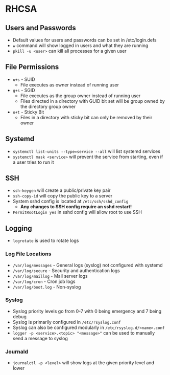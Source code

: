 # RHCSA

## Users and Passwords

* Default values for users and passwords can be set in /etc/login.defs
* `w` command will show logged in users and what they are running
* `pkill -u <user>` can kill all processes for a given user

## File Permissions

* `u+s` - SUID
    * File executes as owner instead of running user
* `g+s` - SGID
    * File executes as the group owner instead of running user
    * Files directed in a directory with GUID bit set will be group owned by
      the directory group owner
* `o+t` - Sticky Bit
    * Files in a directory with sticky bit can only be removed by their owner

## Systemd

* `systemctl list-units --type=service --all` will list systemd services
* `systemctl mask <service>` will prevent the service from starting, even if a
  user tries to run it

## SSH

* `ssh-keygen` will create a public/private key pair
* `ssh-copy-id` will copy the public key to a server
* System sshd config is located at `/etc/ssh/sshd_config`
    * **Any changes to SSH config require an sshd restart!**
* `PermitRootLogin yes` in sshd config will allow root to use SSH

## Logging

* `logrotate` is used to rotate logs

### Log File Locations

* `/var/log/messages` - General logs (syslog) not configured with systemd
* `/var/log/secure` - Security and authentication logs
* `/var/log/maillog` - Mail server logs
* `/var/log/cron` - Cron job logs
* `/var/log/boot.log` - Non-syslog

### Syslog

* Syslog priority levels go from 0-7 with 0 being emergency and 7 being debug
* Syslog is primarily configured in `/etc/rsyslog.conf`
* Syslog can also be configured modularly in `/etc/rsyslog.d/<name>.conf`
* `logger -p <service>.<topic> "<message>"` can be used to manually send a
  message to syslog

### Journald

* `journalctl -p <level>` will show logs at the given priority level and lower
